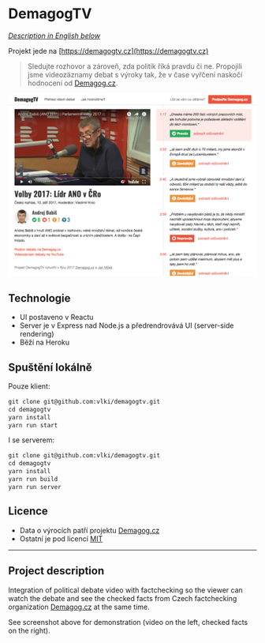 # DemagogTV

*[Description in English below](#project-description)*

Projekt jede na [https://demagogtv.cz](https://demagogtv.cz)

> Sledujte rozhovor a zároveň, zda politik říká pravdu či ne. Propojili jsme
> videozáznamy debat s výroky tak, že v čase vyřčení naskočí hodnocení od
> [Demagog.cz](http://demagog.cz).

![](./screenshot-demagogtv.png)

## Technologie

* UI postaveno v Reactu
* Server je v Express nad Node.js a předrendrovává UI (server-side rendering)
* Běží na Heroku

## Spuštění lokálně

Pouze klient:

```
git clone git@github.com:vlki/demagogtv.git
cd demagogtv
yarn install
yarn run start
```

I se serverem:

```
git clone git@github.com:vlki/demagogtv.git
cd demagogtv
yarn install
yarn run build
yarn run server
```

## Licence

* Data o výrocích patří projektu [Demagog.cz](http://demagog.cz)
* Ostatní je pod licencí [MIT](LICENSE.md)

---

## Project description

Integration of political debate video with factchecking so the viewer can watch the debate and see the checked facts from Czech factchecking organization [Demagog.cz](http://demagog.cz) at the same time.

See screenshot above for demonstration (video on the left, checked facts on the right).
